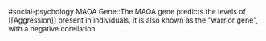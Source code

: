 #social-psychology 
MAOA Gene::The MAOA gene predicts the levels of [[Aggression]] present in individuals, it is also known as the "warrior gene", with a negative corellation.
<!--SR:!2023-11-15,8,250-->